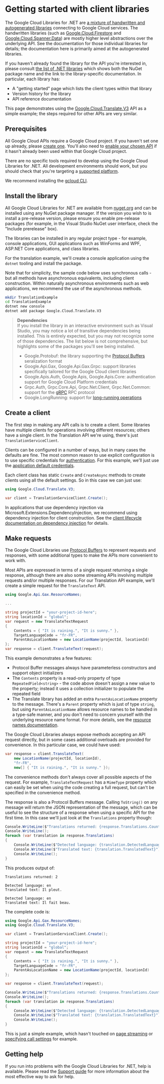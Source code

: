 # Getting started with client libraries

The Google Cloud Libraries for .NET are [a mixture of handwritten and autogenerated
libraries](library-types.md) connecting to Google Cloud services. The handwritten libraries (such
as [Google.Cloud.Firestore](https://cloud.google.com/dotnet/docs/reference/Google.Cloud.Firestore/latest) and
[Google.Cloud.Spanner.Data](https://cloud.google.com/dotnet/docs/reference/Google.Cloud.Spanner.Data/latest))
are mostly higher level abstractions over the underlying API. See the documentation
for those individual libraries for details; the documentation here is primarily
aimed at the autogenerated libraries.

If you haven't already found the library for the API you're interested in, please consult
[the list of .NET libraries](https://cloud.google.com/dotnet/docs/reference) which shows both the NuGet package
name and the link to the library-specific documentation. In particular, each library has:

- A "getting started" page which lists the client types within that library
- Version history for the library
- API reference documentation

This page demonstrates using the [Google.Cloud.Translate.V3](https://cloud.google.com/dotnet/docs/reference/Google.Cloud.Translate.V3/latest)
API as a simple example; the steps required for other APIs are very similar.

## Prerequisites

All Google Cloud APIs require a Google Cloud project. If you haven't set one up already,
please [create one](https://cloud.devsite.corp.google.com/resource-manager/docs/creating-managing-projects).
You'll also need to [enable your chosen API](https://console.cloud.google.com/apis/library) if it hasn't
already been used within that Google Cloud project.

There are no specific tools required to develop using the Google Cloud Libraries for .NET. All
development environments should work, but you should check that you're targeting a
[supported platform](platforms.md).

We recommend installing the [gcloud CLI](https://cloud.google.com/sdk/gcloud).

## Install the library

All Google Cloud Libraries for .NET are available from [nuget.org](https://nuget.org) and can be installed
using any NuGet package manager. If the version you wish to is install a pre-release version,
please ensure you enable pre-release packages (for example, in the Visual Studio NuGet user interface,
check the "Include prerelease" box).

The libraries can be installed in any regular project type - for example, console applications,
GUI applications such as WinForms and WPF, ASP.NET Core applications, and class libraries.

For the translation example, we'll create a console application using the `dotnet` tooling
and install the package.

Note that for simplicity, the sample code below uses synchronous calls - but all methods have asynchronous equivalents,
including client construction. Within naturally asynchronous environments such as web applications,
we recommend the use of the asynchronous methods.

```sh
mkdir TranslationExample
cd TranslationExample
dotnet new console
dotnet add package Google.Cloud.Translate.V3
```

> **Dependencies**  
> If you install the library in an interactive environment such as Visual Studio, you may notice
> a lot of transitive dependencies being installed. This is entirely expected, but you may not recognize
> some of those dependencies. The list below is not comprehensive, but highlights some of the packages
> you'll see being installed.
>
> - Google.Protobuf: the library supporting the [Protocol Buffers](https://developers.google.com/protocol-buffers) seralization format
> - Google.Api.Gax, Google.Api.Gax.Grpc: support libraries specifically tailored for the Google Cloud client libraries
> - Google.Apis.Auth, Google.Apis, Google.Apis.Core: authentication support for Google Cloud Platform credentials
> - Grpc.Auth, Grpc.Core.Api, Grpc.Net.Client, Grpc.Net.Common: support for the [gRPC](https://grpc.io/) RPC protocol
> - Google.LongRunning: support for [long-running operations](long-running-operations.md)

## Create a client

The first step in making any API calls is to create a client. Some libraries have multiple clients
for operations involving different resources; others have a single client. In the Translation API
we're using, there's just `TranslationServiceClient`.

Clients can be configured in a number of ways, but in many cases the defaults are fine. The most
common reason to use explicit configuration is to use specific credentials for
[authentication](https://cloud.google.com/docs/authentication/getting-started). For this example, we'll just use the
[application default credentials](https://cloud.google.com/docs/authentication/production#automatically).

Each client class has static `Create` and `CreateAsync` methods to create clients using all the default settings.
So in this case we can just use:

```csharp
using Google.Cloud.Translate.V3;

var client = TranslationServiceClient.Create();
```

In applications that use dependency injection via Microsoft.Extensions.DependencyInjection, we recommend
using dependency injection for client construction. See the
[client lifecycle documentation on dependency injection](client-lifecycle.md##dependency-injection-microsoftextensionsdependencyinjection)
for details.

## Make requests

The Google Cloud Libraries use [Protocol Buffers](https://developers.google.com/protocol-buffers)
to represent requests and responses, with some additional types to make the APIs more
convenient to work with.

Most APIs are expressed in terms of a single request returning a single response, although
there are also some streaming APIs involving multiple requests and/or multiple responses.
For our Translation API example, we'll create a simple request for the `TranslateText` API.

```csharp
using Google.Api.Gax.ResourceNames;

...

string projectId = "your-project-id-here";
string locationId = "global";
var request = new TranslateTextRequest
{
    Contents = { "It is raining.", "It is sunny." },
    TargetLanguageCode = "fr-FR",
    ParentAsLocationName = new LocationName(projectId, locationId)
};
var response = client.TranslateText(request);
```

This example demonstrates a few features:

- Protocol Buffer messages always have parameterless constructors and support object initializers
- The `Contents` property is a read-only property of type `RepeatedField<string>` - the code above
  doesn't assign a new value to the property; instead it uses a collection initializer to populate
  the repeated field
- The Translate library has added an extra `ParentAsLocationName` property to the message.
  There's a `Parent` property which is just of type `string`, but using `ParentAsLocationName`
  allows resource names to be handled in a type-safe manner, and you don't need to concern yourself
  with the underlying resource name format. For more details, see the
  [resource names documentation](resource-names.md).

The Google Cloud Libraries always expose methods accepting an API request directly,
but in some cases additional overloads are provided for convenience. In this particular case, we could have used:

```csharp
var response = client.TranslateText(
    new LocationName(projectId, locationId),
    "fr-FR",
    new[] { "It is raining.", "It is sunny." });
```

The convenience methods don't always cover all possible aspects of the request.
For example, `TranslateTextRequest` has a `MimeType` property which can easily be set when
using the code creating a full request, but can't be specified in the convenience method.

The response is also a Protocol Buffers message. Calling `ToString()` on any message will return the JSON
representation of the message, which can be useful to see the structure of a response when using a specific
API for the first time. In this case we'll just look at the `Translations` property though:

```csharp
Console.WriteLine($"Translations returned: {response.Translations.Count}");
Console.WriteLine();
foreach (var translation in response.Translations)
{
    Console.WriteLine($"Detected language: {translation.DetectedLanguageCode}");
    Console.WriteLine($"Translated text: {translation.TranslatedText}");
    Console.WriteLine();
}
```

This produces output of:

```text
Translations returned: 2

Detected language: en
Translated text: Il pleut.

Detected language: en
Translated text: Il fait beau.
```

The complete code is:

```csharp
using Google.Api.Gax.ResourceNames;
using Google.Cloud.Translate.V3;

var client = TranslationServiceClient.Create();

string projectId = "your-project-id-here";
string locationId = "global";
var request = new TranslateTextRequest
{
    Contents = { "It is raining.", "It is sunny." },
    TargetLanguageCode = "fr-FR",
    ParentAsLocationName = new LocationName(projectId, locationId)
};

var response = client.TranslateText(request);

Console.WriteLine($"Translations returned: {response.Translations.Count}");
Console.WriteLine();
foreach (var translation in response.Translations)
{
    Console.WriteLine($"Detected language: {translation.DetectedLanguageCode}");
    Console.WriteLine($"Translated text: {translation.TranslatedText}");
    Console.WriteLine();
}
```

This is just a simple example, which hasn't touched on [page streaming](page-streaming.md)
or [specifying call settings](call-settings.md) for example.

## Getting help

If you run into problems with the Google Cloud Libraries for .NET, help is available.
Please read the [Support guide](support.md) for more information about the most effective way
to ask for help.